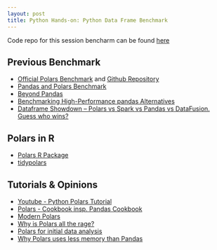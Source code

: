 ```yaml
---
layout: post
title: Python Hands-on: Python Data Frame Benchmark
---
```


Code repo for this session bencharm can be found [here](https://github.com/andreaschandra/df-benchmark)

## Previous Benchmark

- [Official Polars Benchmark](https://www.pola.rs/benchmarks.html) and [Github Repository](https://github.com/pola-rs/tpch)
- [Pandas and Polars Benchmark](https://magazine.sebastianraschka.com/i/106859367/open-source-highlights)
- [Beyond Pandas](https://medium.com/data-analytics-at-nesta/beyond-pandas-working-with-big-ger-data-more-efficiently-using-polars-and-parquet-fd980353cc2)
- [Benchmarking High-Performance pandas Alternatives](https://www.datacamp.com/tutorial/benchmarking-high-performance-pandas-alternatives)
- [Dataframe Showdown – Polars vs Spark vs Pandas vs DataFusion. Guess who wins?](https://www.confessionsofadataguy.com/dataframe-showdown-polars-vs-spark-vs-pandas-vs-datafusion-guess-who-wins)

## Polars in R

- [Polars R Package](https://rpolars.github.io/)
- [tidypolars](https://tidypolars.readthedocs.io/en/latest)

## Tutorials & Opinions

- [Youtube - Python Polars Tutorial](https://www.youtube.com/watch?v=F63YvoeEnzg&ab_channel=JoramMutenge)
- [Polars - Cookbook insp. Pandas Cookbook](https://github.com/escobar-west/polars-cookbook)
- [Modern Polars](https://kevinheavey.github.io/modern-polars/)
- [Why is Polars all the rage?](https://seattledataguy.substack.com/p/why-is-polars-all-the-rage)
- [Polars for initial data analysis](https://pythonspeed.com/articles/polars-exploratory-data-analysis-vs-production)
- [Why Polars uses less memory than Pandas](https://pythonspeed.com/articles/polars-memory-pandas)
